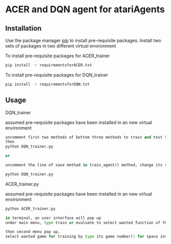# ACER and DQN agent for atariAgents

## Installation

Use the package manager [pip](https://pip.pypa.io/en/stable/) to install pre-requisite packages. Install two sets of packages in two different virtual environment

To install pre-requisite packages for ACER_trainer

```bash
pip install -r requirementsforACER.txt
```

To install pre-requisite packages for DQN_trainer

```bash
pip install -r requirementsforDQN.txt
```

## Usage
DQN_trainer

assumed pre-requisite packages have been installed in an new virtual environment
```python
uncomment first two methods of bottom three methods to train and test the agent on space invader games
then
python DQN_trainer.py

or 

uncomment the line of save method in train_agent() method, change its saving path to you need, after training is completed saved weights will be stored in given path, use loading_trainedAgent() + testing_agent() to check results

python DQN_trainer.py
```

ACER_trainer.py

assumed pre-requisite packages have been installed in an new virtual environment
```bash
python ACER_trainer.py
```
```python
in terminal, an user interface will pop up
under main menu, type train or evaluate to select wanted function of the program

then second menu pop up, 
select wanted game for training by type its game number(1 for space invader; 2 for assult; 3 for lunar lander)
```